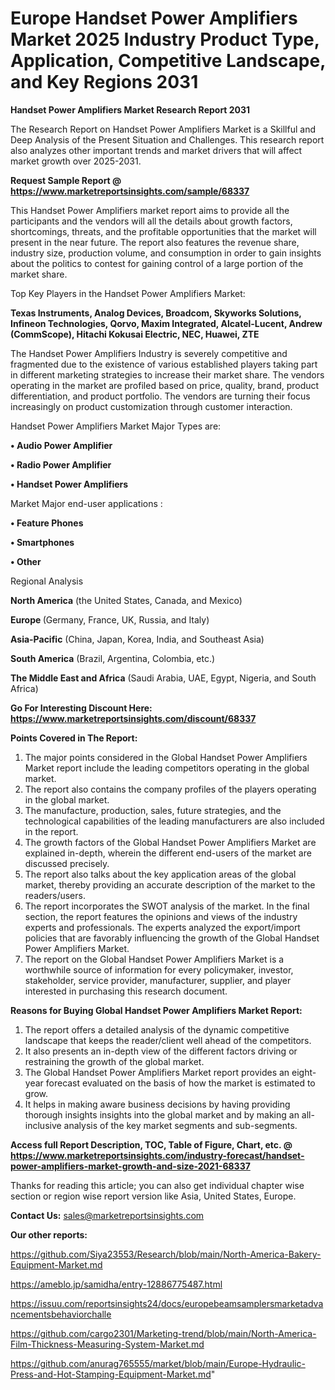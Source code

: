 # Europe Handset Power Amplifiers Market 2025 Industry Product Type, Application, Competitive Landscape, and Key Regions 2031

<strong>Handset Power Amplifiers Market Research Report 2031</strong>

The Research Report on Handset Power Amplifiers Market is a Skillful and Deep Analysis of the Present Situation and Challenges. This research report also analyzes other important trends and market drivers that will affect market growth over 2025-2031.

<strong>Request Sample Report @ <a href=https://www.marketreportsinsights.com/sample/68337>https://www.marketreportsinsights.com/sample/68337</a></strong>

This Handset Power Amplifiers market report aims to provide all the participants and the vendors will all the details about growth factors, shortcomings, threats, and the profitable opportunities that the market will present in the near future. The report also features the revenue share, industry size, production volume, and consumption in order to gain insights about the politics to contest for gaining control of a large portion of the market share.

Top Key Players in the Handset Power Amplifiers Market:

<strong>Texas Instruments, Analog Devices, Broadcom, Skyworks Solutions, Infineon Technologies, Qorvo, Maxim Integrated, Alcatel-Lucent, Andrew (CommScope), Hitachi Kokusai Electric, NEC, Huawei, ZTE</strong>

The Handset Power Amplifiers Industry is severely competitive and fragmented due to the existence of various established players taking part in different marketing strategies to increase their market share. The vendors operating in the market are profiled based on price, quality, brand, product differentiation, and product portfolio. The vendors are turning their focus increasingly on product customization through customer interaction.

Handset Power Amplifiers Market Major Types are:

<strong>• Audio Power Amplifier

• Radio Power Amplifier

• Handset Power Amplifiers</strong>

Market Major end-user applications :

<strong>• Feature Phones

• Smartphones

• Other</strong>

Regional Analysis

</u><strong><b>North America</b></strong> (the United States, Canada, and Mexico)

<strong><b>Europe </b></strong>(Germany, France, UK, Russia, and Italy)

<strong><b>Asia-Pacific</b></strong> (China, Japan, Korea, India, and Southeast Asia)

<strong><b>South America</b></strong> (Brazil, Argentina, Colombia, etc.)

<strong><b>The Middle East and Africa</b></strong> (Saudi Arabia, UAE, Egypt, Nigeria, and South Africa)

<strong>Go For Interesting Discount Here: <a href=https://www.marketreportsinsights.com/discount/68337>https://www.marketreportsinsights.com/discount/68337</a></strong>

<strong>Points Covered in The Report:</strong>
<ol>
  <li>The major points considered in the Global Handset Power Amplifiers Market report include the leading competitors operating in the global market.</li>
  <li>The report also contains the company profiles of the players operating in the global market.</li>
  <li>The manufacture, production, sales, future strategies, and the technological capabilities of the leading manufacturers are also included in the report.</li>
  <li>The growth factors of the Global Handset Power Amplifiers Market are explained in-depth, wherein the different end-users of the market are discussed precisely.</li>
  <li>The report also talks about the key application areas of the global market, thereby providing an accurate description of the market to the readers/users.</li>
  <li>The report incorporates the SWOT analysis of the market. In the final section, the report features the opinions and views of the industry experts and professionals. The experts analyzed the export/import policies that are favorably influencing the growth of the Global Handset Power Amplifiers Market.</li>
  <li>The report on the Global Handset Power Amplifiers Market is a worthwhile source of information for every policymaker, investor, stakeholder, service provider, manufacturer, supplier, and player interested in purchasing this research document.</li>
</ol>
<strong>Reasons for Buying Global Handset Power Amplifiers Market Report:</strong>

<ol>
  <li>The report offers a detailed analysis of the dynamic competitive landscape that keeps the reader/client well ahead of the competitors.</li>
  <li>It also presents an in-depth view of the different factors driving or restraining the growth of the global market.</li>
  <li>The Global Handset Power Amplifiers Market report provides an eight-year forecast evaluated on the basis of how the market is estimated to grow.</li>
  <li>It helps in making aware business decisions by having providing thorough insights insights into the global market and by making an all-inclusive analysis of the key market segments and sub-segments.</li>
</ol>
<strong>Access full Report Description, TOC, Table of Figure, Chart, etc. @ <a href=https://www.marketreportsinsights.com/industry-forecast/handset-power-amplifiers-market-growth-and-size-2021-68337>https://www.marketreportsinsights.com/industry-forecast/handset-power-amplifiers-market-growth-and-size-2021-68337</a></strong>


Thanks for reading this article; you can also get individual chapter wise section or region wise report version like Asia, United States, Europe.

<strong>Contact Us:</strong>
sales@marketreportsinsights.com

<strong>Our other reports:</strong>

<a href=https://github.com/Siya23553/Research/blob/main/North-America-Bakery-Equipment-Market.md>https://github.com/Siya23553/Research/blob/main/North-America-Bakery-Equipment-Market.md</a>

<a href=https://ameblo.jp/samidha/entry-12886775487.html>https://ameblo.jp/samidha/entry-12886775487.html</a>

<a href=https://issuu.com/reportsinsights24/docs/europebeamsamplersmarketadvancementsbehaviorchalle>https://issuu.com/reportsinsights24/docs/europebeamsamplersmarketadvancementsbehaviorchalle</a>

<a href=https://github.com/cargo2301/Marketing-trend/blob/main/North-America-Film-Thickness-Measuring-System-Market.md>https://github.com/cargo2301/Marketing-trend/blob/main/North-America-Film-Thickness-Measuring-System-Market.md</a>

<a href=https://github.com/anurag765555/market/blob/main/Europe-Hydraulic-Press-and-Hot-Stamping-Equipment-Market.md>https://github.com/anurag765555/market/blob/main/Europe-Hydraulic-Press-and-Hot-Stamping-Equipment-Market.md</a>"
